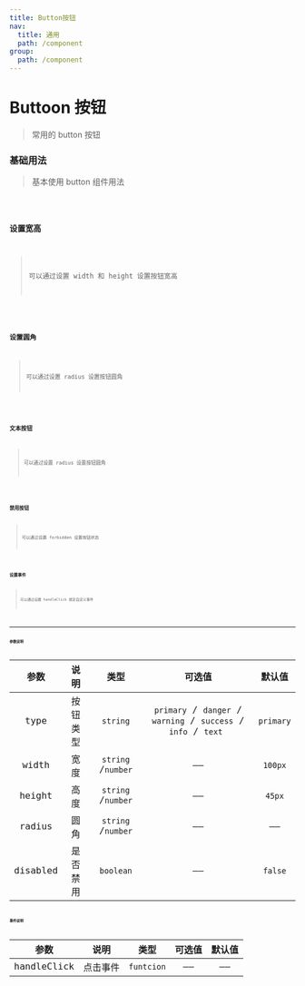 ```yaml
---
title: Button按钮
nav:
  title: 通用
  path: /component
group:
  path: /component
---
```


# Buttoon 按钮

> 常用的 button 按钮

### 基础用法

> 基本使用 button 组件用法

<code src="./demo/index1.tsx" />

### 设置宽高

> 可以通过设置 width 和 height 设置按钮宽高

<code src="./demo/index2.tsx" />

### 设置圆角

> 可以通过设置 radius 设置按钮圆角

<code src="./demo/index3.tsx" />

### 文本按钮

> 可以通过设置 radius 设置按钮圆角

<code src="./demo/index4.tsx" />

### 禁用按钮

> 可以通过设置 forbidden 设置按钮状态

<code src="./demo/index5.tsx" />

### 设置事件

> 可以通过设置 handleClick 绑定自定义事件

<code src="./demo/index6.tsx" />

---

### 参数说明

| 参数 | 说明 | 类型 | 可选值 | 默认值 |
| :-: | :-: | :-: | :-: | :-: |
| type | 按钮类型 | `string` | `primary` / `danger` / `warning` / `success` / `info` / `text ` | `primary` |
| width | 宽度 | `string` /`number` | —— | `100px` |
| height | 高度 | `string` /`number` | —— | `45px` |
| radius | 圆角 | `string` /`number` | —— | —— |
| disabled | 是否禁用 | `boolean` | —— | `false` |

### 事件说明

|    参数     |   说明   |    类型    | 可选值 | 默认值 |
| :---------: | :------: | :--------: | :----: | :----: |
| handleClick | 点击事件 | `funtcion` |   ——   |   ——   |
